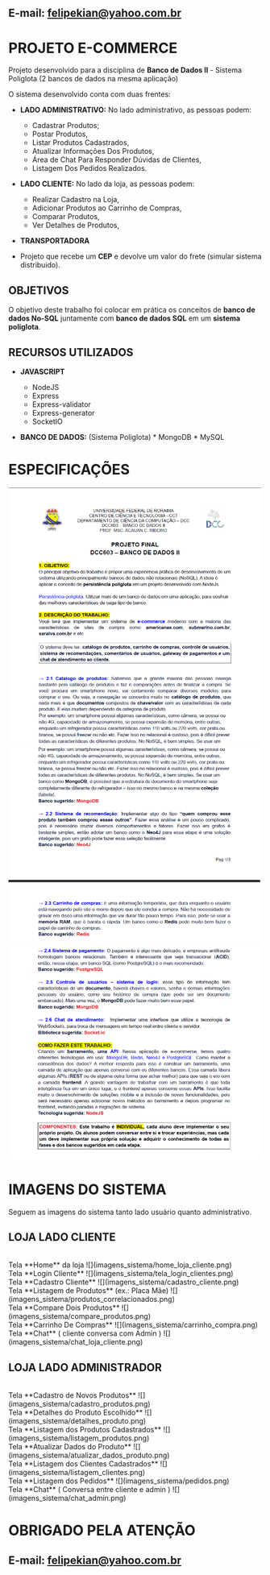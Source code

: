 ## E-mail: felipekian@yahoo.com.br

# PROJETO E-COMMERCE

Projeto desenvolvido para a disciplina de **Banco de Dados II** - Sistema Poliglota (2 bancos de dados na mesma aplicação)

O sistema desenvolvido conta com duas frentes:

* **LADO ADMINISTRATIVO:**
  No lado administrativo, as pessoas podem:
  * Cadastrar Produtos;
  * Postar Produtos,
  * Listar Produtos Cadastrados,
  * Atualizar Informações Dos Produtos,
  * Área de Chat Para Responder Dúvidas de Clientes,
  * Listagem Dos Pedidos Realizados.
  
* **LADO CLIENTE:**
  No lado da loja, as pessoas podem:
  * Realizar Cadastro na Loja,
  * Adicionar Produtos ao Carrinho de Compras,
  * Comparar Produtos,
  * Ver Detalhes de Produtos,
  
 * **TRANSPORTADORA**
  * Projeto que recebe um **CEP** e devolve um valor do frete (simular sistema distribuido).
  
## OBJETIVOS

O objetivo deste trabalho foi colocar em prática os conceitos de **banco de dados No-SQL** juntamente com **banco de dados SQL** em um **sistema poliglota**.

## RECURSOS UTILIZADOS
  
  * **JAVASCRIPT**
    * NodeJS
    * Express
    * Express-validator
    * Express-generator
    * SocketIO
   
   * **BANCO DE DADOS:** (Sistema Poliglota)
    * MongoDB
    * MySQL
    
# ESPECIFICAÇÕES

![](imagens_sistema/especificacoes1.png)
![](imagens_sistema/especificacoes2.png)
![](imagens_sistema/especificacoes3.png)


# IMAGENS DO SISTEMA

Seguem as imagens do sistema tanto lado usuário quanto administrativo.


## LOJA LADO CLIENTE

<br/>
Tela **Home** da loja
![](imagens_sistema/home_loja_cliente.png)

<br/>
Tela **Login Cliente**
![](imagens_sistema/tela_login_clientes.png)

<br/>
Tela **Cadastro Cliente**
![](imagens_sistema/cadastro_cliente.png)

<br/>
Tela **Listagem de Produtos** (ex.: Placa Mãe)
![](imagens_sistema/produtos_correlacionados.png)

<br/>
Tela **Compare Dois Produtos**
![](imagens_sistema/compare_produtos.png)

<br/>
Tela **Carrinho De Compras**
![](imagens_sistema/carrinho_compra.png)

<br/>
Tela **Chat** ( cliente conversa com Admin )
![](imagens_sistema/chat_loja_cliente.png)


## LOJA LADO ADMINISTRADOR

<br/>
Tela **Cadastro de Novos Produtos**
![](imagens_sistema/cadastro_produtos.png)

<br/>
Tela **Detalhes do Produto Escolhido**
![](imagens_sistema/detalhes_produto.png)

<br/>
Tela **Listagem dos Produtos Cadastrados**
![](imagens_sistema/listagem_produtos.png)

<br/>
Tela **Atualizar Dados do Produto**
![](imagens_sistema/atualizar_dados_produto.png)

<br/>
Tela **Listagem dos Clientes Cadastrados**
![](imagens_sistema/listagem_clientes.png)

<br/>
Tela **Listagem dos Pedidos**
![](imagens_sistema/pedidos.png)

<br/>
Tela **Chat** ( Conversa entre cliente e admin )
![](imagens_sistema/chat_admin.png)

<br/>

# OBRIGADO PELA ATENÇÃO

## E-mail: felipekian@yahoo.com.br
